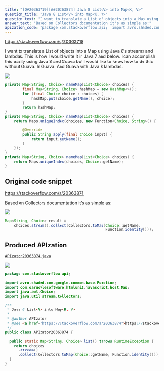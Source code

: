 ```yaml
---
title: "[Q#20363719][A#20363874] Java 8 List<V> into Map<K, V>"
question_title: "Java 8 List<V> into Map<K, V>"
question_text: "I want to translate a List of objects into a Map using Java 8's streams and lambdas. This is how I would write it in Java 7 and below. I can accomplish this easily using Java 8 and Guava but I would like to know how to do this without Guava. In Guava: And Guava with Java 8 lambdas."
answer_text: "Based on Collectors documentation it's as simple as:"
apization_code: "package com.stackoverflow.api;  import avro.shaded.com.google.common.base.Function; import com.gargoylesoftware.htmlunit.javascript.host.Map; import java.awt.Choice; import java.util.stream.Collectors;  /**  * Java 8 List<V> into Map<K, V>  *  * @author APIzator  * @see <a href=\"https://stackoverflow.com/a/20363874\">https://stackoverflow.com/a/20363874</a>  */ public class APIzator20363874 {    public static Map<String, Choice> list() throws RuntimeException {     return choices       .stream()       .collect(Collectors.toMap(Choice::getName, Function.identity()));   } }"
---
```


https://stackoverflow.com/q/20363719

I want to translate a List of objects into a Map using Java 8&#x27;s streams and lambdas.
This is how I would write it in Java 7 and below.
I can accomplish this easily using Java 8 and Guava but I would like to know how to do this without Guava.
In Guava:
And Guava with Java 8 lambdas.


<div class="code-logo"><img src="/stackoverflow.png" /></div>

```java
private Map<String, Choice> nameMap(List<Choice> choices) {
        final Map<String, Choice> hashMap = new HashMap<>();
        for (final Choice choice : choices) {
            hashMap.put(choice.getName(), choice);
        }
        return hashMap;
}
private Map<String, Choice> nameMap(List<Choice> choices) {
    return Maps.uniqueIndex(choices, new Function<Choice, String>() {

        @Override
        public String apply(final Choice input) {
            return input.getName();
        }
    });
}
private Map<String, Choice> nameMap(List<Choice> choices) {
    return Maps.uniqueIndex(choices, Choice::getName);
}
```


## Original code snippet

https://stackoverflow.com/a/20363874

Based on Collectors documentation it&#x27;s as simple as:

<div class="code-logo"><img src="/stackoverflow.png" /></div>

```java
Map<String, Choice> result =
    choices.stream().collect(Collectors.toMap(Choice::getName,
                                              Function.identity()));
```

## Produced APIzation

[`APIzator20363874.java`](https://github.com/pasqualesalza/apization-temp-data/raw/master/search/APIzator20363874.java)

<div class="code-logo"><img src="/apizator.png" /></div>

```java
package com.stackoverflow.api;

import avro.shaded.com.google.common.base.Function;
import com.gargoylesoftware.htmlunit.javascript.host.Map;
import java.awt.Choice;
import java.util.stream.Collectors;

/**
 * Java 8 List<V> into Map<K, V>
 *
 * @author APIzator
 * @see <a href="https://stackoverflow.com/a/20363874">https://stackoverflow.com/a/20363874</a>
 */
public class APIzator20363874 {

  public static Map<String, Choice> list() throws RuntimeException {
    return choices
      .stream()
      .collect(Collectors.toMap(Choice::getName, Function.identity()));
  }
}

```